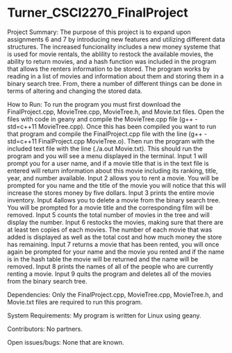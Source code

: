 # Turner_CSCI2270_FinalProject
Project Summary: The purpose of this project is to expand upon assignments 6 and 7 by introducing new features and utilizing different data structures.
The increased funcionality includes a new money systeme that is used for movie rentals, the ablility to restock the available movies, the ability to
return movies, and a hash function was included in the program that allows the renters information to be stored.
The program works by reading in a list of movies and information about them and storing them in a binary search tree. From, there a number of different
things can be done in terms of altering and changing the stored data.

How to Run: To run the program you must first download the FinalProject.cpp, MovieTree.cpp, MovieTree.h, and Movie.txt files. Open the files with code
in geany and compile the MovieTree.cpp file (g++ -std=c++11 MovieTree.cpp). Once this has been compiled you want to run that program and compile the 
FinalProject.cpp file with the line (g++ -std=c++11 FinalProject.cpp MovieTree.o). Then run the program with the included text file with the line
(./a.out Movie.txt). This should run the program and you will see a menu displayed in the terminal. Input 1 will prompt you for a user name, and if a
movie title that is in the text file is entered will return information about this movie including its ranking, title, year, and number available. 
Input 2 allows you to rent a movie. You will be prompted for you name and the title of the movie you will notice that this will increase the stores 
money by five dollars. Input 3 prints the entire movie inventory. Input 4allows you to delete a movie from the binary search tree. You will be 
prompted for a movie title and the corresponding film will be removed. Input 5 counts the total number of movies in the tree and will display the 
number. Input 6 restocks the movies, making sure that there are at least ten copies of each movies. The number of each movie that was added is 
displayed as well as the total cost and how much money the store has remaining. Input 7 returns a movie that has been rented, you will once again
be prompted for your name and the movie you rented and if the name is in the hash table the movie will be returned and the name will be removed.
Input 8 prints the names of all of the people who are currently renting a movie. Input 9 quits the program and deletes all of the movies from the
binary search tree.

Dependencies: Only the FinalProject.cpp, MovieTree.cpp, MovieTree.h, and Movie.txt files are required to run this program.

System Requirements: My program is written for Linux using geany. 

Contributors: No partners.

Open issues/bugs: None that are known.